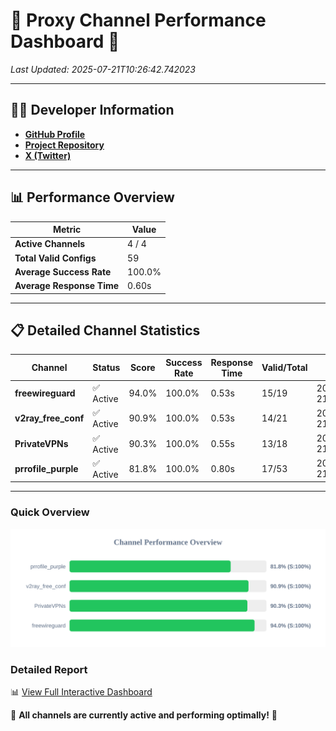 # 🌟 Proxy Channel Performance Dashboard 🌟

_Last Updated: 2025-07-21T10:26:42.742023_

---

## 👩‍💻 Developer Information

- **[GitHub Profile](https://github.com/4n0nymou3)**  
- **[Project Repository](https://github.com/4n0nymou3/multi-proxy-config-fetcher)**  
- **[X (Twitter)](https://x.com/4n0nymou3)**  

---

## 📊 Performance Overview

| Metric                | Value       |
|-----------------------|-------------|
| **Active Channels**   | 4 / 4       |
| **Total Valid Configs** | 59          |
| **Average Success Rate** | 100.0%      |
| **Average Response Time** | 0.60s       |

---

## 📋 Detailed Channel Statistics

| Channel          | Status     | Score  | Success Rate | Response Time | Valid/Total | Last Success               |
|------------------|------------|--------|--------------|---------------|-------------|----------------------------|
| **freewireguard**  | ✅ Active  | 94.0%  | 100.0% | 0.53s         | 15/19       | 2025-07-21T10:26:42.740108 |
| **v2ray_free_conf**  | ✅ Active  | 90.9%  | 100.0% | 0.53s         | 14/21       | 2025-07-21T10:26:41.594936 |
| **PrivateVPNs**  | ✅ Active  | 90.3%  | 100.0% | 0.55s         | 13/18       | 2025-07-21T10:26:42.181792 |
| **prrofile_purple**  | ✅ Active  | 81.8%  | 100.0% | 0.80s         | 17/53       | 2025-07-21T10:26:41.000813 |

---

### Quick Overview
<div align="center">
  <a href="https://raw.githubusercontent.com/nullluser/NullRepo/refs/heads/main/assets/channel_stats_chart.svg">
    <img src="https://raw.githubusercontent.com/nullluser/NullRepo/refs/heads/main/assets/channel_stats_chart.svg" alt="Source Performance Statistics" width="800">
  </a>
</div>

### Detailed Report
📊 [View Full Interactive Dashboard](https://htmlpreview.github.io/?https://github.com/nullluser/NullRepo/blob/main/assets/performance_report.html)

🎉 **All channels are currently active and performing optimally!** 🎉
